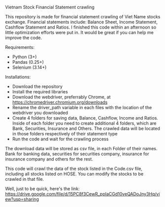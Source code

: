 Vietnam Stock Financial Statement crawling

This repository is made for financial statement crawling of Viet Name stocks exchange. Financial statements include: Balance Sheet, Income Statement, Cashflow Statement and Ratios. 
I finished this code within an afternoon so little optimization efforts were put in. It would be great if you can help me improve the code.

Requirements:
- Python (3+)
- Pandas (0.25+)
- Selenium (3.14+)

Installations:
- Download the repository
- Install the required libraries
- Download the webdriver, preferrably Chrome, at https://chromedriver.chromium.org/downloads
- Rename the driver_path variable in each files with the location of the webdriver you downloaded
- Create 4 folders for saving data, Balance, Cashflow, Income and Ratios. Inside of each folder you need to create additional 4 folders, which are Bank, Securities, Insurance and Others. The crawled data will be located in those folders respectively of their statement type
- Run the code and wait for the crawling process

The download data will be stored as csv file, in each Folder of their names. Bank for banking data, securities for securities company, insurance for insurance company and others for the rest.

This code will crawl the data of the stock listed in the Code.csv file, including all stocks listed on HOSE. You can modify the stocks to be crawled in that file.

Well, just to be quick, here's the link: https://drive.google.com/file/d/15PC8f3CewR_ppIaCGd10veQADoJny3Hq/view?usp=sharing



